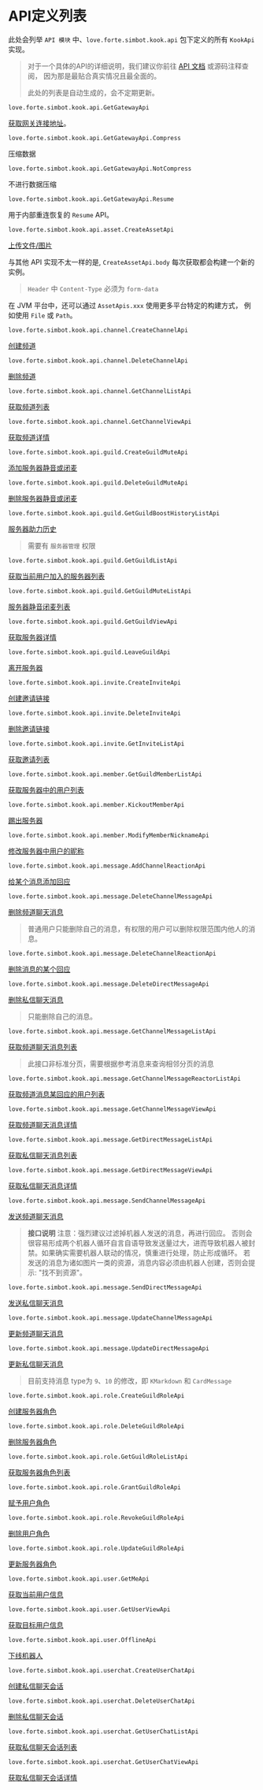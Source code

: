 # API定义列表

此处会列举 `API 模块` 中、`love.forte.simbot.kook.api` 包下定义的所有 `KookApi` 实现。

> 对于一个具体的API的详细说明，我们建议你前往 [API 文档](https://docs.simbot.forte.love/) 或源码注释查阅，
> 因为那是最贴合真实情况且最全面的。
> 
> 此处的列表是自动生成的，会不定期更新。

<deflist>
<def title="GetGatewayApi">

`love.forte.simbot.kook.api.GetGatewayApi`

<a ignore-vars="true" href="https://developer.kaiheila.cn/doc/http/gateway">获取网关连接地址</a>。




<deflist>
<def title="Compress">

`love.forte.simbot.kook.api.GetGatewayApi.Compress`

压缩数据


</def>
<def title="NotCompress">

`love.forte.simbot.kook.api.GetGatewayApi.NotCompress`

不进行数据压缩


</def>
<def title="Resume">

`love.forte.simbot.kook.api.GetGatewayApi.Resume`

用于内部重连恢复的 `Resume` API。



</def>

</deflist>
</def>
<def title="CreateAssetApi">

`love.forte.simbot.kook.api.asset.CreateAssetApi`

<a ignore-vars="true" href="https://developer.kookapp.cn/doc/http/asset#%E4%B8%8A%E4%BC%A0%E5%AA%92%E4%BD%93%E6%96%87%E4%BB%B6">上传文件/图片</a>

与其他 API 实现不太一样的是, `CreateAssetApi.body` 每次获取都会构建一个新的实例。

> `Header` 中 `Content-Type` 必须为 `form-data`

在 JVM 平台中，还可以通过 `AssetApis.xxx` 使用更多平台特定的构建方式，
例如使用 `File` 或 `Path`。



</def>
<def title="CreateChannelApi">

`love.forte.simbot.kook.api.channel.CreateChannelApi`

<a ignore-vars="true" href="https://developer.kookapp.cn/doc/http/channel#%E5%88%9B%E5%BB%BA%E9%A2%91%E9%81%93">创建频道</a>



</def>
<def title="DeleteChannelApi">

`love.forte.simbot.kook.api.channel.DeleteChannelApi`

<a ignore-vars="true" href="https://developer.kookapp.cn/doc/http/channel#%E5%88%A0%E9%99%A4%E9%A2%91%E9%81%93">删除频道</a>




</def>
<def title="GetChannelListApi">

`love.forte.simbot.kook.api.channel.GetChannelListApi`

<a ignore-vars="true" href="https://developer.kookapp.cn/doc/http/channel#%E8%8E%B7%E5%8F%96%E9%A2%91%E9%81%93%E5%88%97%E8%A1%A8">获取频道列表</a>



</def>
<def title="GetChannelViewApi">

`love.forte.simbot.kook.api.channel.GetChannelViewApi`

<a ignore-vars="true" href="https://developer.kookapp.cn/doc/http/channel#%E8%8E%B7%E5%8F%96%E9%A2%91%E9%81%93%E8%AF%A6%E6%83%85">获取频道详情</a>



</def>
<def title="CreateGuildMuteApi">

`love.forte.simbot.kook.api.guild.CreateGuildMuteApi`

<a ignore-vars="true" href="https://developer.kookapp.cn/doc/http/guild#%E6%B7%BB%E5%8A%A0%E6%9C%8D%E5%8A%A1%E5%99%A8%E9%9D%99%E9%9F%B3%E6%88%96%E9%97%AD%E9%BA%A6">添加服务器静音或闭麦</a>



</def>
<def title="DeleteGuildMuteApi">

`love.forte.simbot.kook.api.guild.DeleteGuildMuteApi`

<a ignore-vars="true" href="https://developer.kookapp.cn/doc/http/guild#%E5%88%A0%E9%99%A4%E6%9C%8D%E5%8A%A1%E5%99%A8%E9%9D%99%E9%9F%B3%E6%88%96%E9%97%AD%E9%BA%A6">删除服务器静音或闭麦</a>



</def>
<def title="GetGuildBoostHistoryListApi">

`love.forte.simbot.kook.api.guild.GetGuildBoostHistoryListApi`

<a ignore-vars="true" href="https://developer.kookapp.cn/doc/http/guild#%E6%9C%8D%E5%8A%A1%E5%99%A8%E5%8A%A9%E5%8A%9B%E5%8E%86%E5%8F%B2">服务器助力历史</a>

> 需要有 `服务器管理` 权限



</def>
<def title="GetGuildListApi">

`love.forte.simbot.kook.api.guild.GetGuildListApi`

<a ignore-vars="true" href="https://developer.kookapp.cn/doc/http/guild#%E8%8E%B7%E5%8F%96%E5%BD%93%E5%89%8D%E7%94%A8%E6%88%B7%E5%8A%A0%E5%85%A5%E7%9A%84%E6%9C%8D%E5%8A%A1%E5%99%A8%E5%88%97%E8%A1%A8">获取当前用户加入的服务器列表</a>



</def>
<def title="GetGuildMuteListApi">

`love.forte.simbot.kook.api.guild.GetGuildMuteListApi`

<a ignore-vars="true" href="https://developer.kookapp.cn/doc/http/guild#%E6%9C%8D%E5%8A%A1%E5%99%A8%E9%9D%99%E9%9F%B3%E9%97%AD%E9%BA%A6%E5%88%97%E8%A1%A8">服务器静音闭麦列表</a>



</def>
<def title="GetGuildViewApi">

`love.forte.simbot.kook.api.guild.GetGuildViewApi`

<a ignore-vars="true" href="https://developer.kookapp.cn/doc/http/guild#%E8%8E%B7%E5%8F%96%E6%9C%8D%E5%8A%A1%E5%99%A8%E8%AF%A6%E6%83%85">获取服务器详情</a>



</def>
<def title="LeaveGuildApi">

`love.forte.simbot.kook.api.guild.LeaveGuildApi`

<a ignore-vars="true" href="https://developer.kookapp.cn/doc/http/guild#%E7%A6%BB%E5%BC%80%E6%9C%8D%E5%8A%A1%E5%99%A8">离开服务器</a>



</def>
<def title="CreateInviteApi">

`love.forte.simbot.kook.api.invite.CreateInviteApi`

<a ignore-vars="true" href="https://developer.kookapp.cn/doc/http/invite#%E5%88%9B%E5%BB%BA%E9%82%80%E8%AF%B7%E9%93%BE%E6%8E%A5">创建邀请链接</a>



</def>
<def title="DeleteInviteApi">

`love.forte.simbot.kook.api.invite.DeleteInviteApi`

<a ignore-vars="true" href="https://developer.kookapp.cn/doc/http/invite#%E5%88%A0%E9%99%A4%E9%82%80%E8%AF%B7%E9%93%BE%E6%8E%A5">删除邀请链接</a>



</def>
<def title="GetInviteListApi">

`love.forte.simbot.kook.api.invite.GetInviteListApi`

<a ignore-vars="true" href="https://developer.kookapp.cn/doc/http/invite#%E8%8E%B7%E5%8F%96%E9%82%80%E8%AF%B7%E5%88%97%E8%A1%A8">获取邀请列表</a>



</def>
<def title="GetGuildMemberListApi">

`love.forte.simbot.kook.api.member.GetGuildMemberListApi`

<a ignore-vars="true" href="https://developer.kookapp.cn/doc/http/guild#%E8%8E%B7%E5%8F%96%E6%9C%8D%E5%8A%A1%E5%99%A8%E4%B8%AD%E7%9A%84%E7%94%A8%E6%88%B7%E5%88%97%E8%A1%A8">获取服务器中的用户列表</a>



</def>
<def title="KickoutMemberApi">

`love.forte.simbot.kook.api.member.KickoutMemberApi`

<a ignore-vars="true" href="https://developer.kookapp.cn/doc/http/guild#%E8%B8%A2%E5%87%BA%E6%9C%8D%E5%8A%A1%E5%99%A8">踢出服务器</a>



</def>
<def title="ModifyMemberNicknameApi">

`love.forte.simbot.kook.api.member.ModifyMemberNicknameApi`

<a ignore-vars="true" href="https://developer.kookapp.cn/doc/http/guild#%E4%BF%AE%E6%94%B9%E6%9C%8D%E5%8A%A1%E5%99%A8%E4%B8%AD%E7%94%A8%E6%88%B7%E7%9A%84%E6%98%B5%E7%A7%B0">修改服务器中用户的昵称</a>



</def>
<def title="AddChannelReactionApi">

`love.forte.simbot.kook.api.message.AddChannelReactionApi`

<a ignore-vars="true" href="https://developer.kookapp.cn/doc/http/message#%E7%BB%99%E6%9F%90%E4%B8%AA%E6%B6%88%E6%81%AF%E6%B7%BB%E5%8A%A0%E5%9B%9E%E5%BA%94">给某个消息添加回应</a>



</def>
<def title="DeleteChannelMessageApi">

`love.forte.simbot.kook.api.message.DeleteChannelMessageApi`

<a ignore-vars="true" href="https://developer.kookapp.cn/doc/http/message#%E5%8F%91%E9%80%81%E9%A2%91%E9%81%93%E8%81%8A%E5%A4%A9%E6%B6%88%E6%81%AF">删除频道聊天消息</a>

> 普通用户只能删除自己的消息，有权限的用户可以删除权限范围内他人的消息。



</def>
<def title="DeleteChannelReactionApi">

`love.forte.simbot.kook.api.message.DeleteChannelReactionApi`

<a ignore-vars="true" href="https://developer.kookapp.cn/doc/http/message#%E5%88%A0%E9%99%A4%E6%B6%88%E6%81%AF%E7%9A%84%E6%9F%90%E4%B8%AA%E5%9B%9E%E5%BA%94">删除消息的某个回应</a>



</def>
<def title="DeleteDirectMessageApi">

`love.forte.simbot.kook.api.message.DeleteDirectMessageApi`

<a ignore-vars="true" href="https://developer.kookapp.cn/doc/http/direct-message#%E5%88%A0%E9%99%A4%E7%A7%81%E4%BF%A1%E8%81%8A%E5%A4%A9%E6%B6%88%E6%81%AF">删除私信聊天消息</a>

> 只能删除自己的消息。



</def>
<def title="GetChannelMessageListApi">

`love.forte.simbot.kook.api.message.GetChannelMessageListApi`

<a ignore-vars="true" href="https://developer.kookapp.cn/doc/http/message#%E8%8E%B7%E5%8F%96%E9%A2%91%E9%81%93%E8%81%8A%E5%A4%A9%E6%B6%88%E6%81%AF%E5%88%97%E8%A1%A8">获取频道聊天消息列表</a>

> 此接口非标准分页，需要根据参考消息来查询相邻分页的消息



</def>
<def title="GetChannelMessageReactorListApi">

`love.forte.simbot.kook.api.message.GetChannelMessageReactorListApi`

<a ignore-vars="true" href="https://developer.kookapp.cn/doc/http/message#%E8%8E%B7%E5%8F%96%E9%A2%91%E9%81%93%E6%B6%88%E6%81%AF%E6%9F%90%E5%9B%9E%E5%BA%94%E7%9A%84%E7%94%A8%E6%88%B7%E5%88%97%E8%A1%A8">获取频道消息某回应的用户列表</a>



</def>
<def title="GetChannelMessageViewApi">

`love.forte.simbot.kook.api.message.GetChannelMessageViewApi`

<a ignore-vars="true" href="https://developer.kookapp.cn/doc/http/message#%E8%8E%B7%E5%8F%96%E9%A2%91%E9%81%93%E8%81%8A%E5%A4%A9%E6%B6%88%E6%81%AF%E8%AF%A6%E6%83%85">获取频道聊天消息详情</a>



</def>
<def title="GetDirectMessageListApi">

`love.forte.simbot.kook.api.message.GetDirectMessageListApi`

<a ignore-vars="true" href="https://developer.kookapp.cn/doc/http/direct-message#%E8%8E%B7%E5%8F%96%E7%A7%81%E4%BF%A1%E8%81%8A%E5%A4%A9%E6%B6%88%E6%81%AF%E5%88%97%E8%A1%A8">获取私信聊天消息列表</a>



</def>
<def title="GetDirectMessageViewApi">

`love.forte.simbot.kook.api.message.GetDirectMessageViewApi`

<a ignore-vars="true" href="https://developer.kookapp.cn/doc/http/direct-message#%E8%8E%B7%E5%8F%96%E7%A7%81%E4%BF%A1%E8%81%8A%E5%A4%A9%E6%B6%88%E6%81%AF%E8%AF%A6%E6%83%85">获取私信聊天消息详情</a>



</def>
<def title="SendChannelMessageApi">

`love.forte.simbot.kook.api.message.SendChannelMessageApi`

<a ignore-vars="true" href="https://developer.kookapp.cn/doc/http/message#%E5%8F%91%E9%80%81%E9%A2%91%E9%81%93%E8%81%8A%E5%A4%A9%E6%B6%88%E6%81%AF">发送频道聊天消息</a>

> **接口说明**
> 注意：强烈建议过滤掉机器人发送的消息，再进行回应。
> 否则会很容易形成两个机器人循环自言自语导致发送量过大，进而导致机器人被封禁。如果确实需要机器人联动的情况，慎重进行处理，防止形成循环。
> 若发送的消息为诸如图片一类的资源，消息内容必须由机器人创建，否则会提示: "找不到资源"。



</def>
<def title="SendDirectMessageApi">

`love.forte.simbot.kook.api.message.SendDirectMessageApi`

<a ignore-vars="true" href="https://developer.kookapp.cn/doc/http/direct-message#%E5%8F%91%E9%80%81%E7%A7%81%E4%BF%A1%E8%81%8A%E5%A4%A9%E6%B6%88%E6%81%AF">发送私信聊天消息</a>



</def>
<def title="UpdateChannelMessageApi">

`love.forte.simbot.kook.api.message.UpdateChannelMessageApi`

<a ignore-vars="true" href="https://developer.kookapp.cn/doc/http/message#%E6%9B%B4%E6%96%B0%E9%A2%91%E9%81%93%E8%81%8A%E5%A4%A9%E6%B6%88%E6%81%AF">更新频道聊天消息</a>



</def>
<def title="UpdateDirectMessageApi">

`love.forte.simbot.kook.api.message.UpdateDirectMessageApi`

<a ignore-vars="true" href="https://developer.kookapp.cn/doc/http/direct-message#%E6%9B%B4%E6%96%B0%E7%A7%81%E4%BF%A1%E8%81%8A%E5%A4%A9%E6%B6%88%E6%81%AF">更新私信聊天消息</a>

> 目前支持消息 type为 `9`、`10` 的修改，即 `KMarkdown` 和 `CardMessage`



</def>
<def title="CreateGuildRoleApi">

`love.forte.simbot.kook.api.role.CreateGuildRoleApi`

<a ignore-vars="true" href="https://developer.kookapp.cn/doc/http/guild-role#%E5%88%9B%E5%BB%BA%E6%9C%8D%E5%8A%A1%E5%99%A8%E8%A7%92%E8%89%B2">创建服务器角色</a>



</def>
<def title="DeleteGuildRoleApi">

`love.forte.simbot.kook.api.role.DeleteGuildRoleApi`

<a ignore-vars="true" href="https://developer.kookapp.cn/doc/http/guild-role#%E5%88%A0%E9%99%A4%E6%9C%8D%E5%8A%A1%E5%99%A8%E8%A7%92%E8%89%B2">删除服务器角色</a>



</def>
<def title="GetGuildRoleListApi">

`love.forte.simbot.kook.api.role.GetGuildRoleListApi`

<a ignore-vars="true" href="https://developer.kookapp.cn/doc/http/guild-role#%E8%8E%B7%E5%8F%96%E6%9C%8D%E5%8A%A1%E5%99%A8%E8%A7%92%E8%89%B2%E5%88%97%E8%A1%A8">获取服务器角色列表</a>



</def>
<def title="GrantGuildRoleApi">

`love.forte.simbot.kook.api.role.GrantGuildRoleApi`

<a ignore-vars="true" href="https://developer.kookapp.cn/doc/http/guild-role#%E8%B5%8B%E4%BA%88%E7%94%A8%E6%88%B7%E8%A7%92%E8%89%B2">赋予用户角色</a>


</def>
<def title="RevokeGuildRoleApi">

`love.forte.simbot.kook.api.role.RevokeGuildRoleApi`

<a ignore-vars="true" href="https://developer.kookapp.cn/doc/http/guild-role#%E5%88%A0%E9%99%A4%E7%94%A8%E6%88%B7%E8%A7%92%E8%89%B2">删除用户角色</a>



</def>
<def title="UpdateGuildRoleApi">

`love.forte.simbot.kook.api.role.UpdateGuildRoleApi`

<a ignore-vars="true" href="https://developer.kaiheila.cn/doc/http/guild-role#更新服务器角色">更新服务器角色</a>



</def>
<def title="GetMeApi">

`love.forte.simbot.kook.api.user.GetMeApi`

<a ignore-vars="true" href="https://developer.kaiheila.cn/doc/http/user#%E8%8E%B7%E5%8F%96%E5%BD%93%E5%89%8D%E7%94%A8%E6%88%B7%E4%BF%A1%E6%81%AF">获取当前用户信息</a>



</def>
<def title="GetUserViewApi">

`love.forte.simbot.kook.api.user.GetUserViewApi`

<a ignore-vars="true" href="https://developer.kookapp.cn/doc/http/user#%E8%8E%B7%E5%8F%96%E7%9B%AE%E6%A0%87%E7%94%A8%E6%88%B7%E4%BF%A1%E6%81%AF">获取目标用户信息</a>



</def>
<def title="OfflineApi">

`love.forte.simbot.kook.api.user.OfflineApi`

<a ignore-vars="true" href="https://developer.kookapp.cn/doc/http/user#%E4%B8%8B%E7%BA%BF%E6%9C%BA%E5%99%A8%E4%BA%BA">下线机器人</a>



</def>
<def title="CreateUserChatApi">

`love.forte.simbot.kook.api.userchat.CreateUserChatApi`

<a ignore-vars="true" href="https://developer.kookapp.cn/doc/http/user-chat#%E5%88%9B%E5%BB%BA%E7%A7%81%E4%BF%A1%E8%81%8A%E5%A4%A9%E4%BC%9A%E8%AF%9D">创建私信聊天会话</a>



</def>
<def title="DeleteUserChatApi">

`love.forte.simbot.kook.api.userchat.DeleteUserChatApi`

<a ignore-vars="true" href="https://developer.kookapp.cn/doc/http/user-chat#%E5%88%A0%E9%99%A4%E7%A7%81%E4%BF%A1%E8%81%8A%E5%A4%A9%E4%BC%9A%E8%AF%9D">删除私信聊天会话</a>


</def>
<def title="GetUserChatListApi">

`love.forte.simbot.kook.api.userchat.GetUserChatListApi`

<a ignore-vars="true" href="https://developer.kookapp.cn/doc/http/user-chat#%E8%8E%B7%E5%8F%96%E7%A7%81%E4%BF%A1%E8%81%8A%E5%A4%A9%E4%BC%9A%E8%AF%9D%E5%88%97%E8%A1%A8">获取私信聊天会话列表</a>



</def>
<def title="GetUserChatViewApi">

`love.forte.simbot.kook.api.userchat.GetUserChatViewApi`

<a ignore-vars="true" href="https://developer.kookapp.cn/doc/http/user-chat#%E8%8E%B7%E5%8F%96%E7%A7%81%E4%BF%A1%E8%81%8A%E5%A4%A9%E4%BC%9A%E8%AF%9D%E8%AF%A6%E6%83%85">获取私信聊天会话详情</a>


</def>

</deflist>

